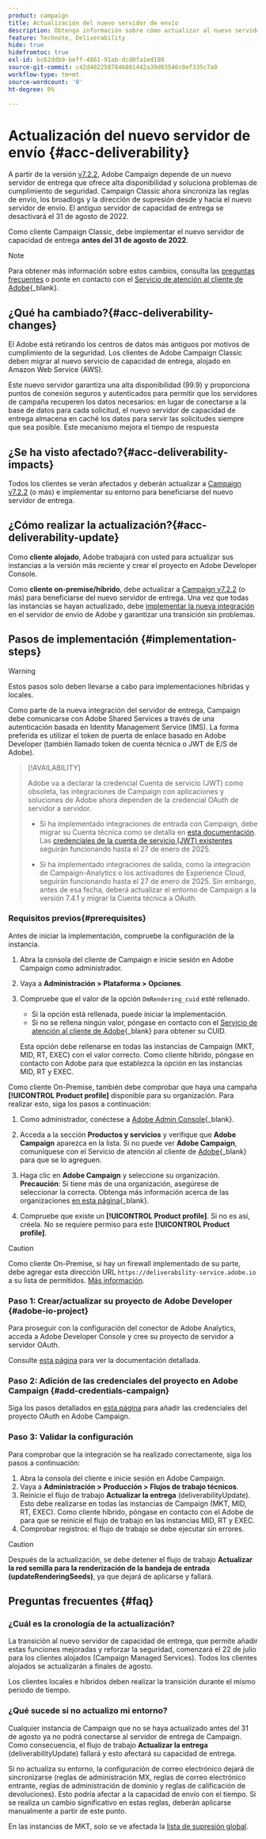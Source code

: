 ```yaml
---
product: campaign
title: Actualización del nuevo servidor de envío
description: Obtenga información sobre cómo actualizar al nuevo servidor de envío de Campaign
feature: Technote, Deliverability
hide: true
hidefromtoc: true
exl-id: bc62ddb9-beff-4861-91ab-dcd0fa1ed199
source-git-commit: c42d4022587846081442a39d03546c0ef335c7a0
workflow-type: tm+mt
source-wordcount: '0'
ht-degree: 0%

---
```


# Actualización del nuevo servidor de envío {#acc-deliverability}

A partir de la versión [v7.2.2](../../rn/using/latest-release.md#release-7-2-2), Adobe Campaign depende de un nuevo servidor de entrega que ofrece alta disponibilidad y soluciona problemas de cumplimiento de seguridad. Campaign Classic ahora sincroniza las reglas de envío, los broadlogs y la dirección de supresión desde y hacia el nuevo servidor de envío. El antiguo servidor de capacidad de entrega se desactivará el 31 de agosto de 2022.

Como cliente Campaign Classic, debe implementar el nuevo servidor de capacidad de entrega **antes del 31 de agosto de 2022**.

>[!NOTE]
>
>Para obtener más información sobre estos cambios, consulta las [preguntas frecuentes](#faq) o ponte en contacto con el [Servicio de atención al cliente de Adobe](https://helpx.adobe.com/es/enterprise/admin-guide.html/enterprise/using/support-for-experience-cloud.ug.html){_blank}.
>

## ¿Qué ha cambiado?{#acc-deliverability-changes}

El Adobe está retirando los centros de datos más antiguos por motivos de cumplimiento de la seguridad. Los clientes de Adobe Campaign Classic deben migrar al nuevo servicio de capacidad de entrega, alojado en Amazon Web Service (AWS).

Este nuevo servidor garantiza una alta disponibilidad (99.9)&#x200B; y proporciona puntos de conexión seguros y autenticados para permitir que los servidores de campaña recuperen los datos necesarios: en lugar de conectarse a la base de datos para cada solicitud, el nuevo servidor de capacidad de entrega almacena en caché los datos para servir las solicitudes siempre que sea posible. Este mecanismo mejora el tiempo de respuesta&#x200B;

## ¿Se ha visto afectado?{#acc-deliverability-impacts}

Todos los clientes se verán afectados y deberán actualizar a [Campaign v7.2.2](../../rn/using/latest-release.md#release-7-2-2) (o más) e implementar su entorno para beneficiarse del nuevo servidor de entrega.

## ¿Cómo realizar la actualización?{#acc-deliverability-update}

Como **cliente alojado**, Adobe trabajará con usted para actualizar sus instancias a la versión más reciente y crear el proyecto en Adobe Developer Console.

Como **cliente on-premise/híbrido**, debe actualizar a [Campaign v7.2.2](../../rn/using/latest-release.md#release-7-2-2) (o más) para beneficiarse del nuevo servidor de entrega. Una vez que todas las instancias se hayan actualizado, debe [implementar la nueva integración](#implementation-steps) en el servidor de envío de Adobe y garantizar una transición sin problemas.

## Pasos de implementación {#implementation-steps}

>[!WARNING]
>
>Estos pasos solo deben llevarse a cabo para implementaciones híbridas y locales.

Como parte de la nueva integración del servidor de entrega, Campaign debe comunicarse con Adobe Shared Services a través de una autenticación basada en Identity Management Service (IMS). La forma preferida es utilizar el token de puerta de enlace basado en Adobe Developer (también llamado token de cuenta técnica o JWT de E/S de Adobe).

>[!AVAILABILITY]
>
> Adobe va a declarar la credencial Cuenta de servicio (JWT) como obsoleta, las integraciones de Campaign con aplicaciones y soluciones de Adobe ahora dependen de la credencial OAuth de servidor a servidor. </br>
>
> * Si ha implementado integraciones de entrada con Campaign, debe migrar su Cuenta técnica como se detalla en [esta documentación](https://developer.adobe.com/developer-console/docs/guides/authentication/ServerToServerAuthentication/migration/#_blank). Las [credenciales de la cuenta de servicio (JWT) existentes](../../integrations/using/oauth-technical-account.md) seguirán funcionando hasta el 27 de enero de 2025. </br>
>
> * Si ha implementado integraciones de salida, como la integración de Campaign-Analytics o los activadores de Experience Cloud, seguirán funcionando hasta el 27 de enero de 2025. Sin embargo, antes de esa fecha, deberá actualizar el entorno de Campaign a la versión 7.4.1 y migrar la Cuenta técnica a OAuth.

### Requisitos previos{#prerequisites}

Antes de iniciar la implementación, compruebe la configuración de la instancia.

1. Abra la consola del cliente de Campaign e inicie sesión en Adobe Campaign como administrador.
1. Vaya a **Administración > Plataforma > Opciones**.
1. Compruebe que el valor de la opción `DmRendering_cuid` esté rellenado.

   * Si la opción está rellenada, puede iniciar la implementación.
   * Si no se rellena ningún valor, póngase en contacto con el [Servicio de atención al cliente de Adobe](https://helpx.adobe.com/es/enterprise/admin-guide.html/enterprise/using/support-for-experience-cloud.ug.html){_blank} para obtener su CUID.

   Esta opción debe rellenarse en todas las instancias de Campaign (MKT, MID, RT, EXEC) con el valor correcto. Como cliente híbrido, póngase en contacto con Adobe para que establezca la opción en las instancias MID, RT y EXEC.

Como cliente On-Premise, también debe comprobar que haya una campaña **[!UICONTROL Product profile]** disponible para su organización. Para realizar esto, siga los pasos a continuación:

1. Como administrador, conéctese a [Adobe Admin Console](https://adminconsole.adobe.com/){_blank}.
1. Acceda a la sección **Productos y servicios** y verifique que **Adobe Campaign** aparezca en la lista.
Si no puede ver **Adobe Campaign**, comuníquese con el Servicio de atención al cliente de [Adobe](https://helpx.adobe.com/es/enterprise/admin-guide.html/enterprise/using/support-for-experience-cloud.ug.html){_blank} para que se lo agreguen.
1. Haga clic en **Adobe Campaign** y seleccione su organización.
   **Precaución**: Si tiene más de una organización, asegúrese de seleccionar la correcta. Obtenga más información acerca de las organizaciones [en esta página](https://experienceleague.adobe.com/docs/control-panel/using/faq.html?lang=es#ims-org-id){_blank}.

1. Compruebe que existe un **[!UICONTROL Product profile]**. Si no es así, créela. No se requiere permiso para este **[!UICONTROL Product profile]**.


>[!CAUTION]
>
>Como cliente On-Premise, si hay un firewall implementado de su parte, debe agregar esta dirección URL `https://deliverability-service.adobe.io` a su lista de permitidos. [Más información](../../installation/using/url-permissions.md).


### Paso 1: Crear/actualizar su proyecto de Adobe Developer {#adobe-io-project}

Para proseguir con la configuración del conector de Adobe Analytics, acceda a Adobe Developer Console y cree su proyecto de servidor a servidor OAuth.

Consulte [esta página](../../integrations/using/oauth-technical-account.md#oauth-service) para ver la documentación detallada.

### Paso 2: Adición de las credenciales del proyecto en Adobe Campaign {#add-credentials-campaign}

Siga los pasos detallados en [esta página](../../integrations/using/oauth-technical-account.md#add-credentials) para añadir las credenciales del proyecto OAuth en Adobe Campaign.

### Paso 3: Validar la configuración

Para comprobar que la integración se ha realizado correctamente, siga los pasos a continuación:

1. Abra la consola del cliente e inicie sesión en Adobe Campaign.
1. Vaya a **Administración > Producción > Flujos de trabajo técnicos**.
1. Reinicie el flujo de trabajo **Actualizar la entrega** (deliverabilityUpdate). Esto debe realizarse en todas las instancias de Campaign (MKT, MID, RT, EXEC). Como cliente híbrido, póngase en contacto con el Adobe de para que se reinicie el flujo de trabajo en las instancias MID, RT y EXEC.
1. Comprobar registros: el flujo de trabajo se debe ejecutar sin errores.

>[!CAUTION]
>
>Después de la actualización, se debe detener el flujo de trabajo **Actualizar la red semilla para la renderización de la bandeja de entrada (updateRenderingSeeds)**, ya que dejará de aplicarse y fallará.

## Preguntas frecuentes {#faq}

### ¿Cuál es la cronología de la actualización?

La transición al nuevo servidor de capacidad de entrega, que permite añadir estas funciones mejoradas y reforzar la seguridad, comenzará el 22 de julio para los clientes alojados (Campaign Managed Services). Todos los clientes alojados se actualizarán a finales de agosto.

Los clientes locales e híbridos deben realizar la transición durante el mismo periodo de tiempo.

### ¿Qué sucede si no actualizo mi entorno?

Cualquier instancia de Campaign que no se haya actualizado antes del 31 de agosto ya no podrá conectarse al servidor de entrega de Campaign. Como consecuencia, el flujo de trabajo **Actualizar la entrega** (deliverabilityUpdate) fallará y esto afectará su capacidad de entrega.

Si no actualiza su entorno, la configuración de correo electrónico dejará de sincronizarse (reglas de administración MX, reglas de correo electrónico entrante, reglas de administración de dominio y reglas de calificación de devoluciones). Esto podría afectar a la capacidad de envío con el tiempo. Si se realiza un cambio significativo en estas reglas, deberán aplicarse manualmente a partir de este punto.

En las instancias de MKT, solo se ve afectada la [lista de supresión global](../../campaign-opt/using/filtering-rules.md#default-deliverability-exclusion-rules).
